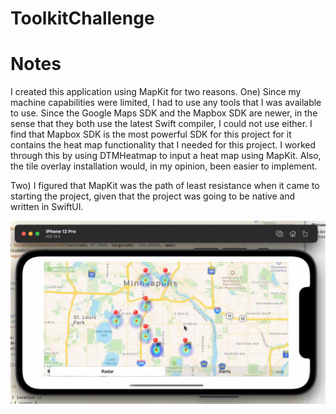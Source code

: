 # ToolkitChallenge


# Notes
I created this application using MapKit for two reasons. One) Since my machine capabilities were limited, I had to use any tools that I was available to use. Since the Google Maps SDK and the Mapbox SDK are newer, in the sense that they both use the latest Swift compiler, I could not use either. I find that Mapbox SDK is the most powerful SDK for this project for it contains the heat map functionality that I needed for this project. I worked through this by using DTMHeatmap to input a heat map using MapKit. Also, the tile overlay installation would, in my opinion, been easier to implement.

Two) I figured that MapKit was the path of least resistance when it came to starting the project, given that the project was going to be native and written in SwiftUI.

![alt text](https://github.com/NocturneZX/ToolkitChallenge/blob/master/Heatmap.jpg?raw=true "Heatmap.jpg")
